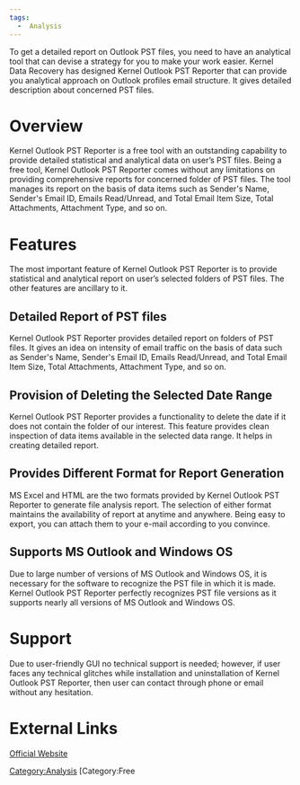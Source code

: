 ```yaml
---
tags:
  -  Analysis
---
```

To get a detailed report on Outlook PST files, you need to have an
analytical tool that can devise a strategy for you to make your work
easier. Kernel Data Recovery has designed Kernel Outlook PST Reporter
that can provide you analytical approach on Outlook profiles email
structure. It gives detailed description about concerned PST files.

# Overview

Kernel Outlook PST Reporter is a free tool with an outstanding
capability to provide detailed statistical and analytical data on user’s
PST files. Being a free tool, Kernel Outlook PST Reporter comes without
any limitations on providing comprehensive reports for concerned folder
of PST files. The tool manages its report on the basis of data items
such as Sender's Name, Sender's Email ID, Emails Read/Unread, and Total
Email Item Size, Total Attachments, Attachment Type, and so on.

# Features

The most important feature of Kernel Outlook PST Reporter is to provide
statistical and analytical report on user’s selected folders of PST
files. The other features are ancillary to it.

## Detailed Report of PST files

Kernel Outlook PST Reporter provides detailed report on folders of PST
files. It gives an idea on intensity of email traffic on the basis of
data such as Sender's Name, Sender's Email ID, Emails Read/Unread, and
Total Email Item Size, Total Attachments, Attachment Type, and so on.

## Provision of Deleting the Selected Date Range

Kernel Outlook PST Reporter provides a functionality to delete the date
if it does not contain the folder of our interest. This feature provides
clean inspection of data items available in the selected data range. It
helps in creating detailed report.

## Provides Different Format for Report Generation

MS Excel and HTML are the two formats provided by Kernel Outlook PST
Reporter to generate file analysis report. The selection of either
format maintains the availability of report at anytime and anywhere.
Being easy to export, you can attach them to your e-mail according to
you convince.

## Supports MS Outlook and Windows OS

Due to large number of versions of MS Outlook and Windows OS, it is
necessary for the software to recognize the PST file in which it is
made. Kernel Outlook PST Reporter perfectly recognizes PST file versions
as it supports nearly all versions of MS Outlook and Windows OS.

# Support

Due to user-friendly GUI no technical support is needed; however, if
user faces any technical glitches while installation and uninstallation
of Kernel Outlook PST Reporter, then user can contact through phone or
email without any hesitation.

# External Links

[Official Website](http://www.nucleustechnologies.com/)

[Category:Analysis](category:analysis.md) [Category:Free
